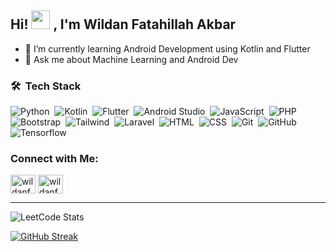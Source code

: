 <h2 align="left">Hi! <img width="30" src="https://camo.githubusercontent.com/e8e7b06ecf583bc040eb60e44eb5b8e0ecc5421320a92929ce21522dbc34c891/68747470733a2f2f6d656469612e67697068792e636f6d2f6d656469612f6876524a434c467a6361737252346961377a2f67697068792e676966"> , I'm Wildan Fatahillah Akbar</h2>

- 🌱 I’m currently learning Android Development using Kotlin and Flutter
- 💬 Ask me about Machine Learning and Android Dev

### 🛠 &nbsp;Tech Stack
![Python](https://img.shields.io/badge/-Python-05122A?style=flat&logo=python)&nbsp;
![Kotlin](https://img.shields.io/badge/-Kotlin-05122A?style=flat&logo=kotlin)&nbsp;
![Flutter](https://img.shields.io/badge/-Flutter-05122A?style=flat&logo=flutter)&nbsp;
![Android Studio](https://img.shields.io/badge/-Android%20Studio-05122A?style=flat&logo=android-studio)&nbsp;
![JavaScript](https://img.shields.io/badge/-JavaScript-05122A?style=flat&logo=javascript)&nbsp;
![PHP](https://img.shields.io/badge/-PHP-05122A?style=flat&logo=php)&nbsp;
![Bootstrap](https://img.shields.io/badge/-Bootstrap-05122A?style=flat&logo=bootstrap&logoColor=563D7C)&nbsp;
![Tailwind](https://img.shields.io/badge/-Tailwind-05122A?style=flat&logo=tailwind&logoColor=563D7C)&nbsp;
![Laravel](https://img.shields.io/badge/-Laravel-05122A?style=flat&logo=laravel&logoColor=563D7C)&nbsp;
![HTML](https://img.shields.io/badge/-HTML-05122A?style=flat&logo=HTML5)&nbsp;
![CSS](https://img.shields.io/badge/-CSS-05122A?style=flat&logo=CSS3&logoColor=1572B6)&nbsp;
![Git](https://img.shields.io/badge/-Git-05122A?style=flat&logo=git)&nbsp;
![GitHub](https://img.shields.io/badge/-GitHub-05122A?style=flat&logo=github)&nbsp;
![Tensorflow](https://img.shields.io/badge/tensorflow%20-%23150458.svg?&style=flat&logo=tensorflow&logoColor=white)&nbsp;

<h3 align="left">Connect with Me:</h3>
<p align="left">
<a href="https://linkedin.com/in/wildanfatahh22" target="blank"><img align="center" src="https://raw.githubusercontent.com/rahuldkjain/github-profile-readme-generator/master/src/images/icons/Social/linked-in-alt.svg" alt="wildanfatah22" height="30" width="40" /></a>
<a href="https://instagram.com/wildan_fatahh" target="blank"><img align="center" src="https://raw.githubusercontent.com/rahuldkjain/github-profile-readme-generator/master/src/images/icons/Social/instagram.svg" alt="wildanfatah22" height="30" width="40" /></a>
</p><hr>

![LeetCode Stats](https://leetcard.jacoblin.cool/wildanfatahh22?theme=dark&font=Noto%20Sans%20Kannada)

[![GitHub Streak](https://streak-stats.demolab.com?user=wildanfatah22&theme=tokyonight-duo)](https://git.io/streak-stats)
